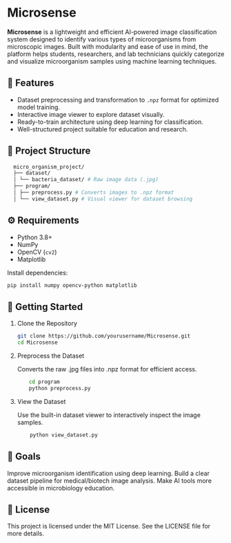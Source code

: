 # Microsense

**Microsense** is a lightweight and efficient AI-powered image classification system designed to identify various types of microorganisms from microscopic images. Built with modularity and ease of use in mind, the platform helps students, researchers, and lab technicians quickly categorize and visualize microorganism samples using machine learning techniques.

## 🧪 Features

  - Dataset preprocessing and transformation to `.npz` format for optimized model training.
  - Interactive image viewer to explore dataset visually.
  - Ready-to-train architecture using deep learning for classification.
  - Well-structured project suitable for education and research.

## 📁 Project Structure
```bash
  micro_organism_project/
  ├── dataset/
  │ └── bacteria_dataset/ # Raw image data (.jpg)
  ├── program/
  │ ├── preprocess.py # Converts images to .npz format
  │ └── view_dataset.py # Visual viewer for dataset browsing
```

## ⚙️ Requirements

  - Python 3.8+
  - NumPy
  - OpenCV (`cv2`)
  - Matplotlib

Install dependencies:

  ```bash
  pip install numpy opencv-python matplotlib
  ```
## 🚀 Getting Started

  1. Clone the Repository
     ```bash
     git clone https://github.com/yourusername/Microsense.git
     cd Microsense
     ```
  2. Preprocess the Dataset

      Converts the raw .jpg files into .npz format for efficient access.
```bash
       cd program
       python preprocess.py
```
  3. View the Dataset

      Use the built-in dataset viewer to interactively inspect the image samples.
     ```bash
         python view_dataset.py
     ```
## 🎯 Goals

  Improve microorganism identification using deep learning.
  Build a clear dataset pipeline for medical/biotech image analysis.
  Make AI tools more accessible in microbiology education.

## 📝 License
  
  This project is licensed under the MIT License. See the LICENSE file for more details.
     
     
